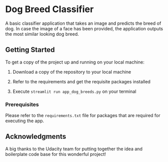 # Dog Breed Classifier

A basic classifier application that takes an image and predicts the breed of dog. In case the image of a face has been provided, the application outputs the most similar looking dog breed.

## Getting Started

To get a copy of the project up and running on your local machine:

1. Download a copy of the repository to your local machine

2. Refer to the requirements and get the requisite packages installed

3. Execute ```streamlit run app_dog_breeds.py``` on your terminal

### Prerequisites

Please refer to the ```requirements.txt``` file for packages that are required for executing the app.

## Acknowledgments

A big thanks to the Udacity team for putting together the idea and boilerplate code base for this wonderful project!
